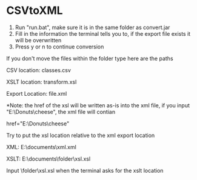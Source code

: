 CSVtoXML
========
1. Run "run.bat", make sure it is in the same folder as convert.jar
2. Fill in the information the terminal tells you to, if the export file exists it will be overwritten
3. Press y or n to continue conversion


If you don't move the files within the folder type here are the paths

CSV location: classes.csv

XSLT location: transform.xsl

Export Location: file.xml

*Note: the href of the xsl will be written as-is into the xml file, if you input "E:\Donuts\cheese", the xml file will contian

href="E:\Donuts\cheese"

Try to put the xsl location relative to the xml export location

XML: E:\documents\xml.xml

XSLT: E:\documents\folder\xsl.xsl

Input \folder\xsl.xsl when the terminal asks for the xslt location

